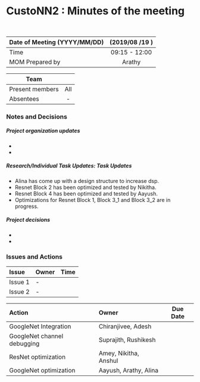 # CustoNN2 : Minutes of the meeting
<br/>

| Date of Meeting (YYYY/MM/DD)  | (2019/08 /19 )  |  
|:--- | :---: |  
| Time  |  09:15 - 12:00 |  
| MOM Prepared by  | Arathy |  

| Team | |
| --- | :---: |
| Present members | All | 
| Absentees | - |

### Notes and Decisions 
##### Project organization updates
-  
- 
##### Research/Individual Task Updates: Task Updates
-  Alina has come up with a design structure to increase dsp.
-  Resnet Block 2 has been optimized and tested by Nikitha.
-  Resnet Block 4 has been optimized and tested by Aayush.
-  Optimizations for Resnet Block 1, Block 3_1 and Block 3_2 are in progress.

##### Project decisions
-
-

### Issues and Actions
| Issue | Owner | Time |
|:--- | :--- | :---: |
| Issue 1| - |
| Issue 2 | - |

|Action| Owner|Due Date|
|:--- | :--- | :---: |
| GoogleNet Integration | Chiranjivee, Adesh |
| GoogleNet channel debugging | Suprajith, Rushikesh |
| ResNet optimization | Amey, Nikitha, Anshul |
| GoogleNet optimization | Aayush, Arathy, Alina |

